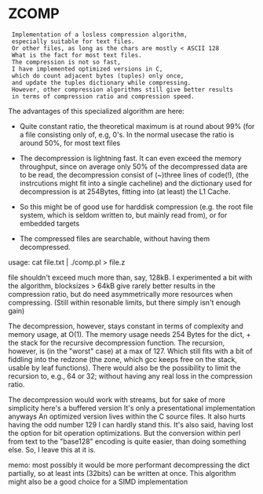  ZCOMP
=======

```
 Implementation of a losless compression algorithm,
 especially suitable for text files.
 Or other files, as long as the chars are mostly < ASCII 128
 What is the fact for most text files.
 The compression is not so fast, 
 I have implemented optimized versions in C,
 which do count adjacent bytes (tuples) only once,
 and update the tuples dictionary while compressing.
 However, other compression algorithms still give better results
 in terms of compression ratio and compression speed.
```

 The advantages of this specialized algorithm are here:

  - Quite constant ratio, the theoretical maximum is at round about 99%
    (for a file consisting only of, e.g, 0's. In the normal usecase
    the ratio is around 50%, for most text files

  - The decompression is lightning fast.
    It can even exceed the memory throughput,
    since on average only 50% of the decompressed data are to be read, 
    the decompression consist of (~)three lines of code(!),
    (the instrcutions might fit into a single cacheline)
    and the dictionary used for decompression is at 254Bytes,
    fitting into (at least) the L1 Cache.

  - So this might be of good use for harddisk compression 
    (e.g. the root file system, which is seldom written to,
    but mainly read from), or for embedded targets

  - The compressed files are searchable, without having them 
    decompressed.
	

 usage: 
 		cat file.txt | ./comp.pl > file.z

file shouldn't exceed much more than, say, 128kB.
I experimented a bit with the algorithm,
blocksizes > 64kB give rarely better results in the compression ratio,
but do need asymmetrically more resources when compressing.
(Still within resonable limits, but there simply isn't enough gain)

The decompression, however, stays constant in terms of complexity and memory usage,
at O(1). 
The memory usage needs 254 Bytes for the dict, + the stack for the recursive
decompression function. The recursion, however, is (in the "worst" case) at a max
of 127. Which still fits with a bit of fiddling into the redzone 
(the zone, which gcc keeps free on the stack, usable by leaf functions).
There would also be the possibility to limit the recursion to, e.g., 64 or 32;
without having any real loss in the compression ratio.

The decompression would work with streams,
but for sake of more simplicity 
here's a buffered version
It's only a presentational implementation anyways
An optimized version lives within the C source files.
It also hurts having the odd number 129
I can hardly stand this. It's also said,
having lost the option for bit operation optimizations.
But the conversion within perl from text to the "base128"
encoding is quite easier, than doing something else.
So, I leave this at it is.

memo: 
     most possibly it would be more performant
     decompressing the dict partially, so at least ints (32bits)
     can be written at once.
     This algorithm might also be a good choice
     for a SIMD implementation


